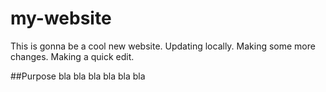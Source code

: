 # my-website
This is gonna be a cool new website.
Updating locally.
Making some more changes.
Making a quick edit.

##Purpose
bla bla bla
bla bla bla